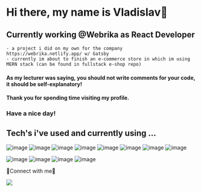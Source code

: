 # Hi there, my name is Vladislav👋
## Currently working @Webrika as React Developer
    - a project i did on my own for the company https://webrika.netlify.app/ w/ Gatsby
    - currently im about to finish an e-commerce store in which im using MERN stack (can be found in fullstack e-shop repo)
#### As my lecturer was saying, you should not write comments for your code, it should be self-explanatory!
#### Thank you for spending time visiting my profile. 
### Have a nice day!


## Tech's i've used and currently using ...
![image](https://user-images.githubusercontent.com/74834080/191703445-1a387266-cb49-449b-8d2b-eb71a4b5f0c5.png)
![image](https://user-images.githubusercontent.com/74834080/191703173-3bdebdf0-88cf-440e-9b9e-2178bff502ed.png)
![image](https://user-images.githubusercontent.com/74834080/191703216-9f0111df-51fa-4e7c-ba00-949a867fed44.png)
![image](https://user-images.githubusercontent.com/74834080/191703522-dab57d10-5fee-42ff-b9fd-e7375687e25f.png)
![image](https://user-images.githubusercontent.com/74834080/191703498-226e3dbc-373c-493e-9558-51aa39b751e5.png)
![image](https://user-images.githubusercontent.com/74834080/191703304-4695dcdd-494c-46be-ae26-faf4df764ef1.png)
![image](https://user-images.githubusercontent.com/74834080/191703376-7134797b-54e7-4bdb-a8e5-7e38f6dc2a4d.png)
![image](https://user-images.githubusercontent.com/74834080/191704138-f1a6e052-66da-4529-abdf-027ae93e5a76.png)


![image](https://user-images.githubusercontent.com/74834080/191704316-1df782da-41be-48be-b54c-5ade9f6a8a39.png)
![image](https://user-images.githubusercontent.com/74834080/191704395-694bbe7b-89c4-4afa-abc5-f45a29f31c7a.png)
![image](https://user-images.githubusercontent.com/74834080/191704507-f65822fe-5317-48d8-bbe5-7c28c2685b14.png)
![image](https://user-images.githubusercontent.com/74834080/191704432-22181ffe-e18b-465c-ab53-d2b0c978942e.png)


:handshake:Connect with me:handshake:

<a href="mailto:vladislavdorovski@gmail.com"><img src="https://img.shields.io/badge/-vladislavdorovski@gmail.com-EA4335?style=flat&logo=gmail&logoColor=white"/></a>

